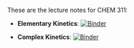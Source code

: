 These are the lecture notes for CHEM 311:
* **Elementary Kinetics**: [![Binder](https://mybinder.org/badge_logo.svg)](https://mybinder.org/v2/gh/alenaizan/CHEM_311/HEAD?filepath=elementary_kinetics%2Flecture_notes.ipynb)

* **Complex Kinetics**: [![Binder](https://mybinder.org/badge_logo.svg)](https://mybinder.org/v2/gh/alenaizan/CHEM_311/HEAD?filepath=complex_kinetics%2Flecture_notes.ipynb)
